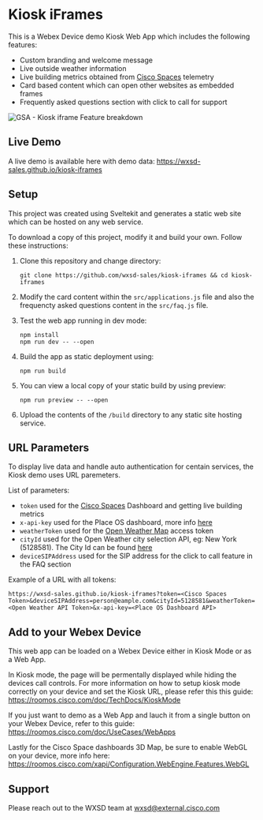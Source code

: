 # Kiosk iFrames

This is a Webex Device demo Kiosk Web App which includes the following features:

* Custom branding and welcome message
* Live outside weather information
* Live building metrics obtained from [Cisco Spaces](https://spaces.cisco.com/) telemetry
* Card based content which can open other websites as embedded frames
* Frequently asked questions section with click to call for support


![GSA - Kiosk iframe Feature breakdown](https://user-images.githubusercontent.com/21026209/213925528-4888992b-5a9f-4620-8702-f4ba07f6ba98.gif)

## Live Demo

A live demo is available here with demo data: https://wxsd-sales.github.io/kiosk-iframes

## Setup

This project was created using Sveltekit and generates a static web site which can be hosted on any web service.

To download a copy of this project, modify it and build your own. Follow these instructions:

1. Clone this repository and change directory:

    ```
    git clone https://github.com/wxsd-sales/kiosk-iframes && cd kiosk-iframes
    ```
   
2. Modify the card content within the ``src/applications.js`` file and also the frequencty asked questions content in the ``src/faq.js`` file.

3. Test the web app running in dev mode:

    ```
    npm install
    npm run dev -- --open
    ```
   
4. Build the app as static deployment using:

    ```
    npm run build
    ```

5. You can view a local copy of your static build by using preview:

    ```
    npm run preview -- --open
    ```

6. Upload the contents of the ``/build`` directory to any static site hosting service.


## URL Parameters

To display live data and handle auto authentication for centain services, the Kiosk demo uses URL paremeters.

List of parameters:

* ``token`` used for the [Cisco Spaces](https://spaces.cisco.com/) Dashboard and getting live building metrics
* ``x-api-key`` used for the Place OS dashboard, more info [here](https://docs.placeos.com/how-to/authentication/x-api-keys)
* ``weatherToken`` used for the [Open Weather Map](https://openweathermap.org/) access token
* ``cityId`` used for the Open Weather city selection API, eg: New York (5128581). The City Id can be found [here](https://openweathermap.org/city/5128581)
* ``deviceSIPAddress`` used for the SIP address for the click to call feature in the FAQ section

Example of a URL with all tokens:

```url
https://wxsd-sales.github.io/kiosk-iframes?token=<Cisco Spaces Token>&deviceSIPAddress=person@eample.com&cityId=5128581&weatherToken=<Open Weather API Token>&x-api-key=<Place OS Dashboard API>
```

## Add to your Webex Device

This web app can be loaded on a Webex Device either in Kiosk Mode or as a Web App.

In Kiosk mode, the page will be permentally displayed while hiding the devices call controls. For more information on how to setup kiosk mode correctly on your device and set the Kiosk URL, please refer this this guide: 
https://roomos.cisco.com/doc/TechDocs/KioskMode

If you just want to demo as a Web App and lauch it from a single button on your Webex Device, refer to this guide: https://roomos.cisco.com/doc/UseCases/WebApps 

Lastly for the Cisco Space dashboards 3D Map, be sure to enable WebGL on your device, more info here: https://roomos.cisco.com/xapi/Configuration.WebEngine.Features.WebGL

## Support

Please reach out to the WXSD team at [wxsd@external.cisco.com](mailto:wxsd@external.cisco.com?subject=kiosk-iframes)
